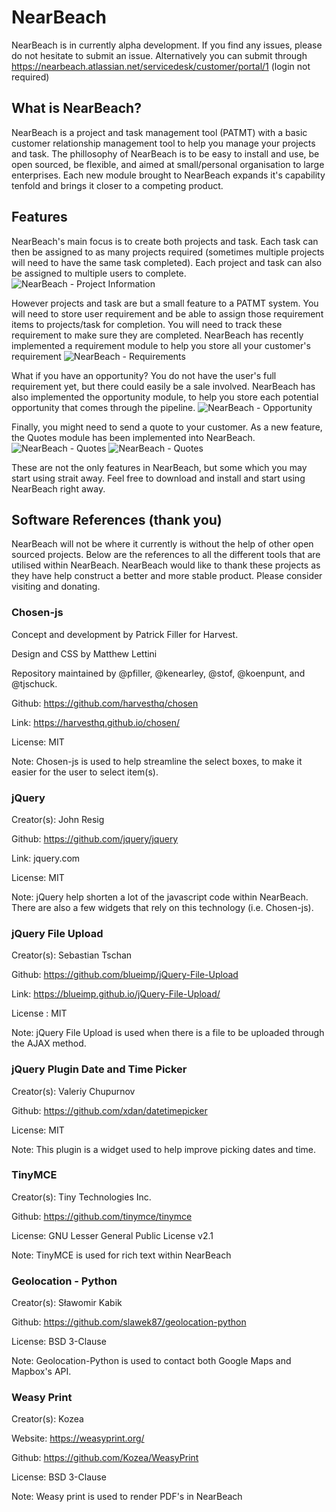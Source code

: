 # NearBeach
NearBeach is in currently alpha development. If you find any issues, please do not hesitate to submit an issue. Alternatively you can submit through https://nearbeach.atlassian.net/servicedesk/customer/portal/1 (login not required)

## What is NearBeach?
NearBeach is a project and task management tool (PATMT) with a basic customer relationship management tool to help you manage your projects and task. The phillosophy of NearBeach is to be easy to install and use, be open sourced, be flexible, and aimed at small/personal organisation to large enterprises. Each new module brought to NearBeach expands it's capability tenfold and brings it closer to a competing product.

## Features
NearBeach's main focus is to create both projects and task. Each task can then be assigned to as many projects required (sometimes multiple projects will need to have the same task completed). Each project and task can also be assigned to multiple users to complete.
![NearBeach - Project Information](https://github.com/robotichead/Store_Github_Pictures/blob/master/NearBeach%20-%20project%20information.png?raw=true)

However projects and task are but a small feature to a PATMT system. You will need to store user requirement and be able to assign those requirement items to projects/task for completion. You will need to track these requirement to make sure they are completed. NearBeach has recently implemented a requirement module to help you store all your customer's requirement
![NearBeach - Requirements](https://github.com/robotichead/Store_Github_Pictures/blob/master/NearBeach%20-%20Requirements.png?raw=true)

What if you have an opportunity? You do not have the user's full requirement yet, but there could easily be a sale involved. NearBeach has also implemented the opportunity module, to help you store each potential opportunity that comes through the pipeline.
![NearBeach - Opportunity](https://github.com/robotichead/Store_Github_Pictures/blob/master/NearBeach%20-%20Opportunity?raw=true)


Finally, you might need to send a quote to your customer. As a new feature, the Quotes module has been implemented into NearBeach.
![NearBeach - Quotes](https://github.com/robotichead/Store_Github_Pictures/blob/master/NearBeach%20-%20Quote3.png?raw=true)
![NearBeach - Quotes](https://github.com/robotichead/Store_Github_Pictures/blob/master/NearBeach%20-%20Quote1.png?raw=true)

These are not the only features in NearBeach, but some which you may start using strait away. Feel free to download and install and start using NearBeach right away.

## Software References (thank you)

NearBeach will not be where it currently is without the help of other open sourced projects. Below are the references to all the different tools that are utilised within NearBeach. NearBeach would like to thank these projects as they have help construct a better and more stable product. Please consider visiting and donating.

### Chosen-js
Concept and development by Patrick Filler for Harvest.

Design and CSS by Matthew Lettini

Repository maintained by @pfiller, @kenearley, @stof, @koenpunt, and @tjschuck.

Github: https://github.com/harvesthq/chosen

Link: https://harvesthq.github.io/chosen/

License: MIT

Note: Chosen-js is used to help streamline the select boxes, to make it easier for the user to select item(s).

### jQuery
Creator(s): John Resig

Github: https://github.com/jquery/jquery

Link: jquery.com

License: MIT

Note: jQuery help shorten a lot of the javascript code within NearBeach. There are also a few widgets that rely on this technology (i.e. Chosen-js).



### jQuery File Upload
Creator(s): Sebastian Tschan

Github: https://github.com/blueimp/jQuery-File-Upload

Link: https://blueimp.github.io/jQuery-File-Upload/

License : MIT

Note: jQuery File Upload is used when there is a file to be uploaded through the AJAX method.



### jQuery Plugin Date and Time Picker
Creator(s): Valeriy Chupurnov

Github: https://github.com/xdan/datetimepicker

License: MIT

Note: This plugin is a widget used to help improve picking dates and time.



### TinyMCE
Creator(s):  Tiny Technologies Inc.

Github: https://github.com/tinymce/tinymce

License: GNU Lesser General Public License v2.1

Note: TinyMCE is used for rich text within NearBeach


### Geolocation - Python
Creator(s): Sławomir Kabik

Github: https://github.com/slawek87/geolocation-python

License: BSD 3-Clause

Note: Geolocation-Python is used to contact both Google Maps and Mapbox's API.



### Weasy Print
Creator(s): Kozea 

Website: https://weasyprint.org/

Github: https://github.com/Kozea/WeasyPrint

License: BSD 3-Clause

Note: Weasy print is used to render PDF's in NearBeach